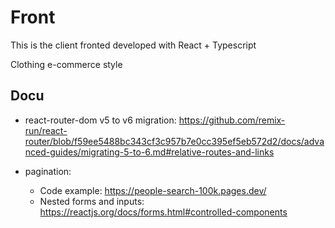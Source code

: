 # Front

This is the client fronted developed with React + Typescript

Clothing e-commerce style

## Docu

- react-router-dom v5 to v6 migration: https://github.com/remix-run/react-router/blob/f59ee5488bc343cf3c957b7e0cc395ef5eb572d2/docs/advanced-guides/migrating-5-to-6.md#relative-routes-and-links

- pagination:
  - Code example: https://people-search-100k.pages.dev/
  - Nested forms and inputs: https://reactjs.org/docs/forms.html#controlled-components
